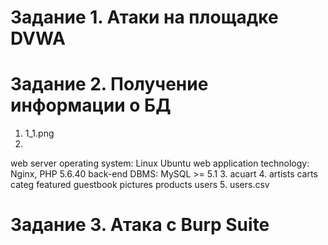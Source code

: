 # Задание 1. Атаки на площадке DVWA



# Задание 2. Получение информации о БД

1. 1_1.png
2. 
web server operating system: Linux Ubuntu
web application technology: Nginx, PHP 5.6.40
back-end DBMS: MySQL >= 5.1
3. acuart
4. 
artists
carts
categ
featured
guestbook
pictures
products 
users
5. users.csv

# Задание 3. Атака с Burp Suite

